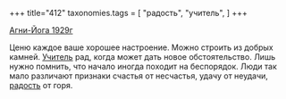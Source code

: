 +++
title="412"
taxonomies.tags = [
 "радость",
 "учитель",
]
+++

[Агни-Йога 1929г](/agni/1929)

Ценю каждое ваше хорошее настроение. Можно строить из добрых камней. [Учитель](/tags/учитель) рад, когда может дать новое обстоятельство. Лишь нужно помнить, что начало иногда походит на беспорядок. Люди так мало различают признаки счастья от несчастья, удачу от неудачи, [радость](/tags/радость) от горя.